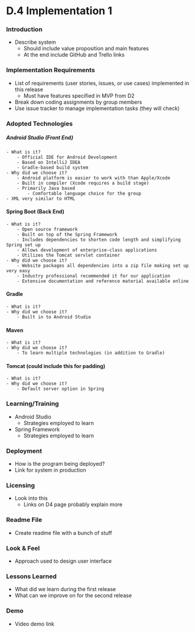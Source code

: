 # D.4 Implementation 1  

### Introduction  
- Describe system  
    - Should include value proposition and main features  
    - At the end include GitHub and Trello links  

### Implementation Requirements  
- List of requirements (user stories, issues, or use cases) implemented in this release  
    - Must have features specified in MVP from D2  
- Break down coding assignments by group members  
- Use issue tracker to manage implementation tasks (they will check)  

### Adopted Technologies  
##### Android Studio (Front End)  
    - What is it?  
        - Official IDE for Android Development  
        - Based on IntelliJ IDEA  
        - Gradle-based build system  
    - Why did we choose it?  
        - Android platform is easier to work with than Apple/Xcode  
        - Built in compiler (Xcode requires a build stage)  
        - Primarily Java based  
            - Comfortable language choice for the group  
	- XML very similar to HTML  
	
#### Spring Boot (Back End)
    - What is it?
        - Open source framework
        - Built on top of the Spring Framework
        - Includes dependencies to shorten code length and simplifying Spring set up
        - Allows development of enterprise-class applications
        - Utilizes the Tomcat servlet container
    - Why did we choose it?
        - Website packages all dependencies into a zip file making set up very easy
        - Industry professional recommended it for our application
        - Extensive documentation and reference material available online
#### Gradle
    - What is it?
    - Why did we choose it?
        - Built in to Android Studio
#### Maven
    - What is it?
    - Why did we choose it?
        - To learn multiple technologies (in addition to Gradle)
#### Tomcat (could include this for padding)
    - What is it?
    - Why did we choose it?
        - Default server option in Spring

### Learning/Training
- Android Studio
    - Strategies employed to learn
- Spring Framework
    - Strategies employed to learn

### Deployment
- How is the program being deployed?
- Link for system in production

### Licensing
- Look into this
    - Links on D4 page probably explain more

### Readme File
- Create readme file with a bunch of stuff

### Look & Feel
- Approach used to design user interface

### Lessons Learned
- What did we learn during the first release
- What can we improve on for the second release

### Demo
- Video demo link
